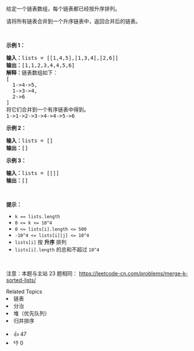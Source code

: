 <p>给定一个链表数组，每个链表都已经按升序排列。</p>

<p>请将所有链表合并到一个升序链表中，返回合并后的链表。</p>

<p>&nbsp;</p>

<p><strong>示例 1：</strong></p>

<pre>
<strong>输入：</strong>lists = [[1,4,5],[1,3,4],[2,6]]
<strong>输出：</strong>[1,1,2,3,4,4,5,6]
<strong>解释：</strong>链表数组如下：
[
  1-&gt;4-&gt;5,
  1-&gt;3-&gt;4,
  2-&gt;6
]
将它们合并到一个有序链表中得到。
1-&gt;1-&gt;2-&gt;3-&gt;4-&gt;4-&gt;5-&gt;6
</pre>

<p><strong>示例 2：</strong></p>

<pre>
<strong>输入：</strong>lists = []
<strong>输出：</strong>[]
</pre>

<p><strong>示例 3：</strong></p>

<pre>
<strong>输入：</strong>lists = [[]]
<strong>输出：</strong>[]
</pre>

<p>&nbsp;</p>

<p><strong>提示：</strong></p>

<ul>
	<li><code>k == lists.length</code></li>
	<li><code>0 &lt;= k &lt;= 10^4</code></li>
	<li><code>0 &lt;= lists[i].length &lt;= 500</code></li>
	<li><code>-10^4 &lt;= lists[i][j] &lt;= 10^4</code></li>
	<li><code>lists[i]</code> 按 <strong>升序</strong> 排列</li>
	<li><code>lists[i].length</code> 的总和不超过 <code>10^4</code></li>
</ul>

<p>&nbsp;</p>

<p><meta charset="UTF-8" />注意：本题与主站 23&nbsp;题相同：&nbsp;<a href="https://leetcode-cn.com/problems/merge-k-sorted-lists/">https://leetcode-cn.com/problems/merge-k-sorted-lists/</a></p>
<div><div>Related Topics</div><div><li>链表</li><li>分治</li><li>堆（优先队列）</li><li>归并排序</li></div></div><br><div><li>👍 47</li><li>👎 0</li></div>